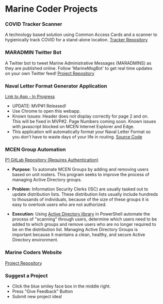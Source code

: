 # Marine Coder Projects

### COVID Tracker Scanner
A technology based solution using Common Access Cards and a scanner to hygienically track COVID for a stand-alone location.
[Tracker Repository](https://github.com/marinecoders/covid_tracker_scanner)

### MARADMIN Twitter Bot
A Twitter bot to tweet Marine Administrative Messages (MARADMINS) as they are published online.  Follow 'MarineMsgBot' to get real time updates on your own Twitter feed!
[Project Repository](https://github.com/marinecoders/maradminsTwitterBot)

### Naval Letter Format Generator Application
[Link to App - In Progress](/navalletter)
  * UPDATE: MVP#1 Released!
  * Use Chrome to open this webapp.
  * Known Issues: Header does not display correctly for page 2 and on. This will be fixed in MVP#2. Page Numbers coming soon. Known issues with javascript blocked on MCEN Internet Explorer and Edge.
  * This application will automatically format your Naval Letter Format so you don't have to waste days of your life in routing. [Source Code](https://github.com/marinecoders/marines.dev)


### MCEN Group Automation
[P1 GitLab Repository \(Requires Authentication\)](https://code.il2.dso.mil/marine-coders/mcen-group-automation)
 * **Purpose**: To automate MCEN Groups by adding and removing users based on unit rosters. This program seeks to improve the process of managing Active Directory groups.

 * **Problem**: Information Security Clerks (ISC) are usually tasked out to update distribution lists. These distribution lists usually include hundreds to thousands of individuals, because of the size of these groups it is easy to overlook users who are not authorized.

 * **Execution**: Using [Active Directory library](https://docs.microsoft.com/en-us/powershell/module/addsadministration/?view=windowsserver2019-ps) in PowerShell automate the process of "scanning" through users, determine which users need to be added to which groups and remove users who are no longer required to be on the distribution list. Managing Active Directory Groups is important because it maintains a clean, healthy, and secure Active Directory environment.

### Marine Coders Website
[Project Repository](https://github.com/marinecoders/marines.dev)

### Suggest a Project
* Click the blue smiley face box in the middle right.
* Press "Give Feedback" Button
* Submit new project idea!

<script src="https://sak.userreport.com/518be00889324d26a196/launcher.js" async id="userreport-launcher-script"></script>
